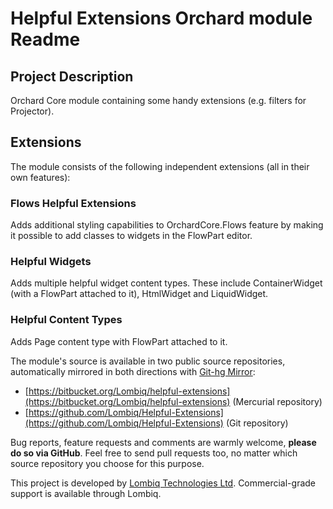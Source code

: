 # Helpful Extensions Orchard module Readme



## Project Description

Orchard Core module containing some handy extensions (e.g. filters for Projector).

## Extensions

The module consists of the following independent extensions (all in their own features):

### Flows Helpful Extensions

Adds additional styling capabilities to OrchardCore.Flows feature by making it possible to add classes to widgets in the FlowPart editor.

### Helpful Widgets

Adds multiple helpful widget content types. These include ContainerWidget (with a FlowPart attached to it), HtmlWidget and LiquidWidget.

### Helpful Content Types

Adds Page content type with FlowPart attached to it.

The module's source is available in two public source repositories, automatically mirrored in both directions with [Git-hg Mirror](https://githgmirror.com):

- [https://bitbucket.org/Lombiq/helpful-extensions](https://bitbucket.org/Lombiq/helpful-extensions) (Mercurial repository)
- [https://github.com/Lombiq/Helpful-Extensions](https://github.com/Lombiq/Helpful-Extensions) (Git repository)

Bug reports, feature requests and comments are warmly welcome, **please do so via GitHub**.
Feel free to send pull requests too, no matter which source repository you choose for this purpose.

This project is developed by [Lombiq Technologies Ltd](http://lombiq.com/). Commercial-grade support is available through Lombiq.